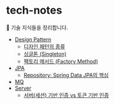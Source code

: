 # tech-notes

📝 기술 지식들을 정리합니다.
* [Design Pattern](https://github.com/maetdori/tech-notes/tree/main/Design%20Pattern) 
  * [디자인 패턴의 종류](https://github.com/maetdori/tech-notes/blob/main/Design%20Pattern/%EB%94%94%EC%9E%90%EC%9D%B8%20%ED%8C%A8%ED%84%B4.md)
  * [싱글톤 (Singleton)](https://github.com/maetdori/tech-notes/blob/main/Design%20Pattern/%EC%8B%B1%EA%B8%80%ED%86%A4%20(Singleton).md)
  * [팩토리 메서드 (Factory Method)](https://github.com/maetdori/tech-notes/blob/main/Design%20Pattern/%ED%8C%A9%ED%86%A0%EB%A6%AC%20%EB%A9%94%EC%84%9C%EB%93%9C%20(Factory%20Method).md)
* [JPA](https://github.com/maetdori/tech-notes/tree/main/JPA)
  * [Repository: Spring Data JPA의 핵심](https://github.com/maetdori/tech-notes/blob/main/JPA/Repository/Repository.md) 
* [MQ](https://github.com/maetdori/tech-notes/blob/main/MQ/mq.md)
* [Server](https://github.com/maetdori/tech-notes/tree/main/Server)
  * [서버(세션) 기반 인증 vs 토큰 기반 인증](https://github.com/maetdori/tech-notes/blob/main/Server/Session%20%26%20Token/%EC%84%9C%EB%B2%84(%EC%84%B8%EC%85%98)%20%EA%B8%B0%EB%B0%98%20%EC%9D%B8%EC%A6%9D%20vs%20%ED%86%A0%ED%81%B0%20%EA%B8%B0%EB%B0%98%20%EC%9D%B8%EC%A6%9D.md)

